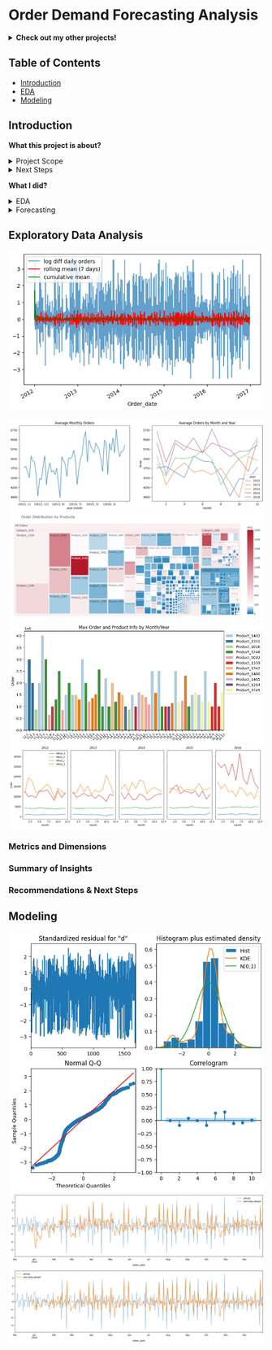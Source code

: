 # Order Demand Forecasting Analysis

<details>
<summary><b>Check out my other projects!</b></summary>
  
[Movie Recommender](https://github.com/lexie21/movierecommender)

[Loan Defaulter](https://github.com/lexie21/loandefaulter)

</details>

## Table of Contents
- [Introduction](#introduction)
- [EDA](#exploratory-data-analysis)
- [Modeling](#modeling)

## Introduction

<b>What this project is about?</b>
<details>
<summary>
Project Scope

</summary>
  Accurate demand forecasting is crucial for optimizing operations in global manufacturing. This project focuses on developing a data-driven approach to predict demand, helping a multinational manufacturing company enhance its production planning and inventory management. Our initial objective is to improve the accuracy of quantity forecasts. By leveraging historical sales data, market trends, and statistical modeling techniques, we aim to minimize discrepancies between predicted and actual demand.

Through this project, we aim to deliver actionable insights that drive cost efficiency and operational resilience in manufacturing.

</details>
<details>
<summary>
Next Steps

</summary>
Once we refine overall demand estimation, we will extend our model to generate product-specific forecasts across multiple warehouses. This will enable more precise inventory allocation, reducing both stockouts and excess inventory while improving supply chain efficiency.
</details>

<b>What I did?</b>
<details>
<summary>
EDA
  
</summary>
  
- Conducted in-depth EDA to understand demand patterns at both the overall metric level and across different dimensions (e.g., time, product categories, warehouses).
- Identified trends, seasonality, and anomalies in historical demand data.
</details>
<details>
<summary>
Forecasting
  
</summary>
  
- Implemented various models from traditional econometrics and deep learning including SARIMAX to establish baseline forecasts and LSTM to capture complex temporal dependencies
- Compared model performance using key evaluation metrics (e.g., RMSE, MAE) to select the best forecasting approach.
</details>

  
## Exploratory Data Analysis
![Alt Text](https://github.com/lexie21/demandforecasting/blob/main/series_plot.png)

![Alt Text](https://github.com/lexie21/demandforecasting/blob/main/avg_order_series.png)
![Alt Text](https://github.com/lexie21/demandforecasting/blob/main/treemap%20orders.png)
![Alt Text](https://github.com/lexie21/demandforecasting/blob/main/max_product.png)
![Alt Text](https://github.com/lexie21/demandforecasting/blob/main/by_warehouse.png)


<h3>Metrics and Dimensions</h3>


<h3>Summary of Insights</h3>

<h3>Recommendations & Next Steps</h3>

## Modeling

![Alt Text](https://github.com/lexie21/demandforecasting/blob/main/diagnostics.png)
![Alt Text](https://github.com/lexie21/demandforecasting/blob/main/outsample_forecast_SARIMAX.png)
![Alt Text](https://github.com/lexie21/demandforecasting/blob/main/outsample_forecast_LSTM.png)
